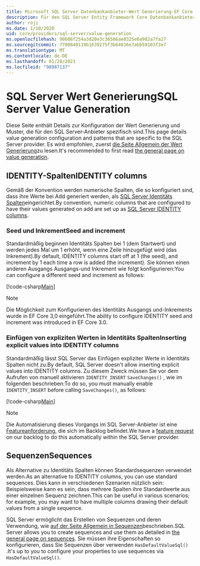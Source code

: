 ```yaml
---
title: Microsoft SQL Server Datenbankanbieter-Wert Generierung-EF Core
description: Für den SQL Server Entity Framework Core Datenbankanbieter spezifische Wert Generierungs Muster
author: roji
ms.date: 1/10/2020
uid: core/providers/sql-server/value-generation
ms.openlocfilehash: 90608f254a3d20e3c36586ae8325e0a982a7fa27
ms.sourcegitcommit: 7700840119b1639275f3b64836e7abb59103f2e7
ms.translationtype: MT
ms.contentlocale: de-DE
ms.lasthandoff: 01/28/2021
ms.locfileid: "98987137"
---
```

# <a name="sql-server-value-generation"></a><span data-ttu-id="d645e-103">SQL Server Wert Generierung</span><span class="sxs-lookup"><span data-stu-id="d645e-103">SQL Server Value Generation</span></span>

<span data-ttu-id="d645e-104">Diese Seite enthält Details zur Konfiguration der Wert Generierung und Muster, die für den SQL Server-Anbieter spezifisch sind.</span><span class="sxs-lookup"><span data-stu-id="d645e-104">This page details value generation configuration  and patterns that are specific to the SQL Server provider.</span></span> <span data-ttu-id="d645e-105">Es wird empfohlen, zuerst [die Seite Allgemein der Wert Generierung](xref:core/modeling/generated-properties)zu lesen.</span><span class="sxs-lookup"><span data-stu-id="d645e-105">It's recommended to first read [the general page on value generation](xref:core/modeling/generated-properties).</span></span>

## <a name="identity-columns"></a><span data-ttu-id="d645e-106">IDENTITY-Spalten</span><span class="sxs-lookup"><span data-stu-id="d645e-106">IDENTITY columns</span></span>

<span data-ttu-id="d645e-107">Gemäß der Konvention werden numerische Spalten, die so konfiguriert sind, dass ihre Werte bei Add generiert werden, als [SQL Server Identitäts Spalten](https://docs.microsoft.com/sql/t-sql/statements/create-table-transact-sql-identity-property)eingerichtet.</span><span class="sxs-lookup"><span data-stu-id="d645e-107">By convention, numeric columns that are configured to have their values generated on add are set up as [SQL Server IDENTITY columns](https://docs.microsoft.com/sql/t-sql/statements/create-table-transact-sql-identity-property).</span></span>

### <a name="seed-and-increment"></a><span data-ttu-id="d645e-108">Seed und Inkrement</span><span class="sxs-lookup"><span data-stu-id="d645e-108">Seed and increment</span></span>

<span data-ttu-id="d645e-109">Standardmäßig beginnen Identitäts Spalten bei 1 (dem Startwert) und werden jedes Mal um 1 erhöht, wenn eine Zeile hinzugefügt wird (das Inkrement).</span><span class="sxs-lookup"><span data-stu-id="d645e-109">By default, IDENTITY columns start off at 1 (the seed), and increment by 1 each time a row is added (the increment).</span></span> <span data-ttu-id="d645e-110">Sie können einen anderen Ausgangs Ausgangs-und Inkrement wie folgt konfigurieren:</span><span class="sxs-lookup"><span data-stu-id="d645e-110">You can configure a different seed and increment as follows:</span></span>

[!code-csharp[Main](../../../../samples/core/SqlServer/ValueGeneration/IdentityOptionsContext.cs?name=IdentityOptions&highlight=5)]

> [!NOTE]
> <span data-ttu-id="d645e-111">Die Möglichkeit zum Konfigurieren des Identitäts Ausgangs und-Inkrements wurde in EF Core 3,0 eingeführt.</span><span class="sxs-lookup"><span data-stu-id="d645e-111">The ability to configure IDENTITY seed and increment was introduced in EF Core 3.0.</span></span>

### <a name="inserting-explicit-values-into-identity-columns"></a><span data-ttu-id="d645e-112">Einfügen von expliziten Werten in Identitäts Spalten</span><span class="sxs-lookup"><span data-stu-id="d645e-112">Inserting explicit values into IDENTITY columns</span></span>

<span data-ttu-id="d645e-113">Standardmäßig lässt SQL Server das Einfügen expliziter Werte in Identitäts Spalten nicht zu.</span><span class="sxs-lookup"><span data-stu-id="d645e-113">By default, SQL Server doesn't allow inserting explicit values into IDENTITY columns.</span></span> <span data-ttu-id="d645e-114">Zu diesem Zweck müssen Sie vor dem Aufrufen von manuell aktivieren `IDENTITY_INSERT` `SaveChanges()` , wie im folgenden beschrieben:</span><span class="sxs-lookup"><span data-stu-id="d645e-114">To do so, you must manually enable `IDENTITY_INSERT` before calling `SaveChanges()`, as follows:</span></span>

[!code-csharp[Main](../../../../samples/core/SqlServer/ValueGeneration/ExplicitIdentityValues.cs?name=ExplicitIdentityValues)]

> [!NOTE]
> <span data-ttu-id="d645e-115">Die Automatisierung dieses Vorgangs im SQL Server-Anbieter ist eine [Featureanforderung](https://github.com/aspnet/EntityFramework/issues/703), die sich im Backlog befindet.</span><span class="sxs-lookup"><span data-stu-id="d645e-115">We have a [feature request](https://github.com/aspnet/EntityFramework/issues/703) on our backlog to do this automatically within the SQL Server provider.</span></span>

## <a name="sequences"></a><span data-ttu-id="d645e-116">Sequenzen</span><span class="sxs-lookup"><span data-stu-id="d645e-116">Sequences</span></span>

<span data-ttu-id="d645e-117">Als Alternative zu Identitäts Spalten können Standardsequenzen verwendet werden.</span><span class="sxs-lookup"><span data-stu-id="d645e-117">As an alternative to IDENTITY columns, you can use standard sequences.</span></span> <span data-ttu-id="d645e-118">Dies kann in verschiedenen Szenarien nützlich sein: Beispielsweise kann es sein, dass mehrere Spalten ihre Standardwerte aus einer einzelnen Sequenz zeichnen.</span><span class="sxs-lookup"><span data-stu-id="d645e-118">This can be useful in various scenarios; for example, you may want to have multiple columns drawing their default values from a single sequence.</span></span>

<span data-ttu-id="d645e-119">SQL Server ermöglicht das Erstellen von Sequenzen und deren Verwendung, wie [auf der Seite Allgemein in Sequenzen](xref:core/modeling/sequences)beschrieben.</span><span class="sxs-lookup"><span data-stu-id="d645e-119">SQL Server allows you to create sequences and use them as detailed in [the general page on sequences](xref:core/modeling/sequences).</span></span> <span data-ttu-id="d645e-120">Sie müssen ihre Eigenschaften so konfigurieren, dass Sie Sequenzen über verwenden `HasDefaultValueSql()` .</span><span class="sxs-lookup"><span data-stu-id="d645e-120">It's up to you to configure your properties to use sequences via `HasDefaultValueSql()`.</span></span>
